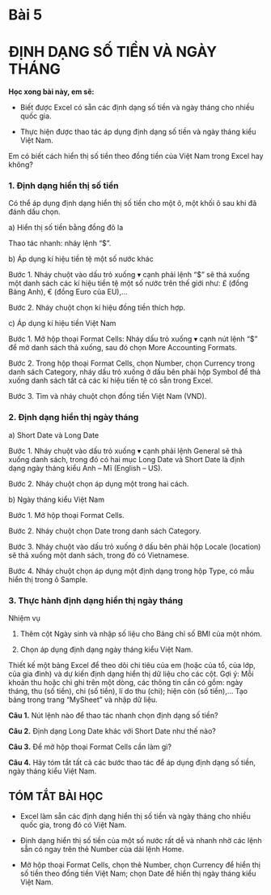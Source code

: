 # Bài 5

# ĐỊNH DẠNG SỐ TIỀN VÀ NGÀY THÁNG

**Học xong bài này, em sẽ:**

* Biết được Excel có sẵn các định dạng số tiền và ngày tháng cho nhiều quốc gia.

* Thực hiện được thao tác áp dụng định dạng số tiền và ngày tháng kiểu Việt Nam.


Em có biết cách hiển thị số tiền theo đồng tiền của Việt Nam trong Excel hay không?

### 1. Định dạng hiển thị số tiền

Có thể áp dụng định dạng hiển thị số tiền cho một ô, một khối ô sau khi đã đánh dấu chọn.

a) Hiển thị số tiền bằng đồng đô la

Thao tác nhanh: nháy lệnh “$”.

b) Áp dụng kí hiệu tiền tệ một số nước khác

Bước 1. Nháy chuột vào dấu trỏ xuống ▾ cạnh phải lệnh “$” sẽ thả xuống một danh sách các kí hiệu tiền tệ một số nước trên thế giới như: £ (đồng Bảng Anh), € (đồng Euro của EU),...

Bước 2. Nháy chuột chọn kí hiệu đồng tiền thích hợp.

c) Áp dụng kí hiệu tiền Việt Nam

Bước 1. Mở hộp thoại Format Cells: Nháy dấu trỏ xuống ▾ cạnh nút lệnh “$” để mở danh sách thả xuống, sau đó chọn More Accounting Formats.

Bước 2. Trong hộp thoại Format Cells, chọn Number, chọn Currency trong danh sách Category, nháy dấu trỏ xuống ở dấu bên phải hộp Symbol để thả xuống danh sách tất cả các kí hiệu tiền tệ có sẵn trong Excel.

Bước 3. Tìm và nháy chuột chọn đồng tiền Việt Nam (VND).

### 2. Định dạng hiển thị ngày tháng

a) Short Date và Long Date

Bước 1. Nháy chuột vào dấu trỏ xuống ▾ cạnh phải lệnh General sẽ thả xuống danh sách, trong đó có hai mục Long Date và Short Date là định dạng ngày tháng kiểu Anh – Mĩ (English – US).

Bước 2. Nháy chuột chọn áp dụng một trong hai cách.

b) Ngày tháng kiểu Việt Nam

Bước 1. Mở hộp thoại Format Cells.

Bước 2. Nháy chuột chọn Date trong danh sách Category.

Bước 3. Nháy chuột vào dấu trỏ xuống ở dấu bên phải hộp Locale (location) sẽ thả xuống một danh sách, trong đó có Vietnamese.

Bước 4. Nháy chuột chọn áp dụng một định dạng trong hộp Type, có mẫu hiển thị trong ô Sample.

### 3. Thực hành định dạng hiển thị ngày tháng

Nhiệm vụ
1) Thêm cột Ngày sinh và nhập số liệu cho Bảng chỉ số BMI của một nhóm.

2) Chọn áp dụng định dạng ngày tháng kiểu Việt Nam.


Thiết kế một bảng Excel để theo dõi chi tiêu của em (hoặc của tổ, của lớp, của gia đình) và dự kiến định dạng hiển thị dữ liệu cho các cột. Gợi ý: Mỗi khoản thu hoặc chi ghi trên một dòng, các thông tin cần có gồm: ngày tháng, thu (số tiền), chi (số tiền), lí do thu (chi); hiện còn (số tiền),... Tạo bảng trong trang “MySheet” và nhập dữ liệu.

**Câu 1.** Nút lệnh nào để thao tác nhanh chọn định dạng số tiền?

**Câu 2.** Định dạng Long Date khác với Short Date như thế nào?

**Câu 3.** Để mở hộp thoại Format Cells cần làm gì?

**Câu 4.** Hãy tóm tắt tất cả các bước thao tác để áp dụng định dạng số tiền, ngày tháng kiểu Việt Nam.

## TÓM TẮT BÀI HỌC

* Excel làm sẵn các định dạng hiển thị số tiền và ngày tháng cho nhiều quốc gia, trong đó có Việt Nam.

* Định dạng hiển thị số tiền của một số nước rất dễ và nhanh nhờ các lệnh sẵn có ngay trên thẻ Number của dải lệnh Home.

* Mở hộp thoại Format Cells, chọn thẻ Number, chọn Currency để hiển thị số tiền theo đồng tiền Việt Nam; chọn Date để hiển thị ngày tháng kiểu Việt Nam.
